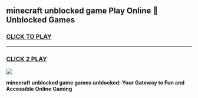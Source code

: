 
## minecraft unblocked game Play Online 👋 Unblocked Games
<h3>
<a href="https://premium.freeplayer.one?title=minecraft_unblocked_game&ref=19F">CLICK TO PLAY</a></h3>
<hr>

<h3>
<a href="https://premium.freeplayer.one?title=minecraft_unblocked_game&ref=19F">CLICK 2 PLAY</a>
  
</h3>

<a href="https://premium.freeplayer.one?title=minecraft_unblocked_game&ref=19F"><img src="https://clearcache.store/games.png"></a>


**minecraft unblocked game games unblocked: Your Gateway to Fun and Accessible Online Gaming**
